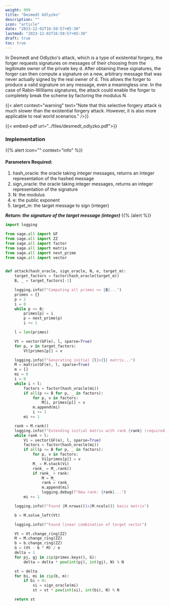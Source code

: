 ```yaml
---
weight: 999
title: "Desmedt Odlyzko"
description: ""
icon: "article"
date: "2023-12-02T16:50:57+05:30"
lastmod: "2023-12-02T16:50:57+05:30"
draft: true
toc: true
---
```


In Desmedt and Odlyzko's attack, which is a type of existential forgery, the forger requests signatures on messages of their choosing from the legitimate owner of the private key d. After obtaining these signatures, the forger can then compute a signature on a new, arbitrary message that was never actually signed by the real owner of d. This allows the forger to produce a valid signature on any message, even a meaningless one. In the case of Rabin-Williams signatures, the attack could enable the forger to completely break the scheme by factoring the modulus N.

{{< alert context="warning" text="Note that this selective forgery attack is much slower than the existential forgery attack. However, it is also more applicable to real world scenarios." />}}

{{< embed-pdf url="../files/desmedt_odlyzko.pdf">}}

### Implementation
{{% alert icon="" context="info" %}}
#### Parameters Required:
1. hash_oracle: the oracle taking integer messages, returns an integer representation of the hashed message
2. sign_oracle: the oracle taking integer messages, returns an integer representation of the signature
3. N: the modulus
4. e: the public exponent
5. target_m: the target message to sign (integer)

***Return: the signature of the target message (integer)***
{{% /alert %}}


```python
import logging

from sage.all import GF
from sage.all import ZZ
from sage.all import factor
from sage.all import matrix
from sage.all import next_prime
from sage.all import vector


def attack(hash_oracle, sign_oracle, N, e, target_m):
    target_factors = factor(hash_oracle(target_m))
    B, _ = target_factors[-1]

    logging.info(f"Computing all primes <= {B}...")
    primes = {}
    p = 2
    i = 0
    while p <= B:
        primes[p] = i
        p = next_prime(p)
        i += 1

    l = len(primes)

    Vt = vector(GF(e), l, sparse=True)
    for p, v in target_factors:
        Vt[primes[p]] = v

    logging.info(f"Generating initial {l}x{l} matrix...")
    M = matrix(GF(e), l, sparse=True)
    m = []
    mi = 0
    i = 0
    while i < l:
        factors = factor(hash_oracle(mi))
        if all(p <= B for p, _ in factors):
            for p, v in factors:
                M[i, primes[p]] = v
            m.append(mi)
            i += 1
        mi += 1

    rank = M.rank()
    logging.info(f"Extending initial matrix with rank {rank} (required = {l})...")
    while rank < l:
        Vi = vector(GF(e), l, sparse=True)
        factors = factor(hash_oracle(mi))
        if all(p <= B for p, _ in factors):
            for p, v in factors:
                Vi[primes[p]] = v
            M_ = M.stack(Vi)
            rank_ = M_.rank()
            if rank_ > rank:
                M = M_
                rank = rank_
                m.append(mi)
                logging.debug(f"New rank: {rank}...")
        mi += 1

    logging.info(f"Found {M.nrows()}x{M.ncols()} basis matrix")

    b = M.solve_left(Vt)

    logging.info(f"Found linear combination of target vector")

    Vt = Vt.change_ring(ZZ)
    M = M.change_ring(ZZ)
    b = b.change_ring(ZZ)
    G = (Vt - b * M) / e
    delta = 1
    for pj, gj in zip(primes.keys(), G):
        delta = delta * pow(int(pj), int(gj), N) % N

    st = delta
    for bi, mi in zip(b, m):
        if bi > 0:
            si = sign_oracle(mi)
            st = st * pow(int(si), int(bi), N) % N

    return st

```
